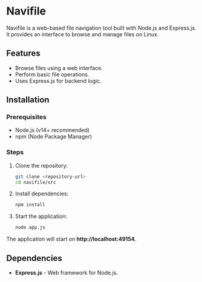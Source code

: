 # Navifile

Navifile is a web-based file navigation tool built with Node.js and Express.js. It provides an interface to browse and manage files on Linux.

## Features

- Browse files using a web interface.
- Perform basic file operations.
- Uses Express.js for backend logic.

## Installation

### Prerequisites

- Node.js (v14+ recommended)
- npm (Node Package Manager)

### Steps

1. Clone the repository:
   ```sh
   git clone <repository-url>
   cd navifile/src
   ```
2. Install dependencies:
   ```sh
   npm install
   ```
3. Start the application:
   ```sh
   node app.js
   ```

The application will start on **http://localhost:49154**.

## Dependencies

- **Express.js** - Web framework for Node.js.
